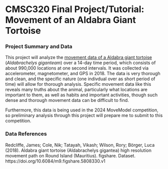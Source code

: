 # CMSC320 Final Project/Tutorial: Movement of an Aldabra Giant Tortoise


<h3>Project Summary and Data</h3>

This project will analyze the [movement data of a Aldabra giant tortoise](https://github.com/erinhopper/CMSC320FinalProjectHopper/blob/main/tortoise.csv) (<i>Aldabrachelys giganteam</i>) over a 14-day time period, which consists of about 990,000 locations at one second intervals. It was collected via accelerometer, magnetometer, and GPS in 2018. The data is very thorough and clean, and the specific nature (one indivdual over as short period of time) will allow for thorough analysis. Specific movement data like this reveals many truths about the animal, particularly what locations are important to them, as well as habits and important activities, though such dense and thorough movement data can be difficult to find.

Furthermore, this data is being used in the 2024 MoveModel competition, so preliminary analysis through this project will prepare me to submit to this competition.


<h3>Data References</h3>
Redcliffe, James; Cole, Nik; Tatayah, Vikash; Wilson, Rory; Börger, Luca (2018). Aldabra giant tortoise (Aldabrachelys gigantea) high resolution movement path on Round Island (Mauritius). figshare. Dataset. https://doi.org/10.6084/m9.figshare.5808330.v1
